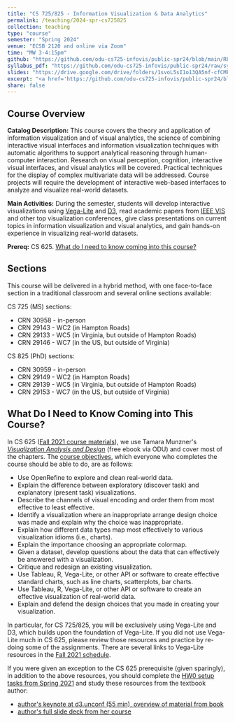 ```yaml
---
title: "CS 725/825 - Information Visualization & Data Analytics"
permalink: /teaching/2024-spr-cs725825
collection: teaching
type: "course"
semester: "Spring 2024"
venue: "ECSB 2120 and online via Zoom"
time: "MW 3-4:15pm"
github: "https://github.com/odu-cs725-infovis/public-spr24/blob/main/README.md"
syllabus_pdf: "https://github.com/odu-cs725-infovis/public-spr24/raw/syllabus.pdf"
slides: "https://drive.google.com/drive/folders/1svoL5sI1o13QA5nf-cfCMkcj19LexhVQ?usp=share_link"
excerpt: "<a href='https://github.com/odu-cs725-infovis/public-spr24/blob/main/README.md' target='_blank'><i class='fab fa-fw fa-github' style='color:#171516'></i></a>  <a href='https://raw.githubusercontent.com/odu-cs725-infovis/public-spr24/main/syllabus.pdf' target='_blank'><i class='fas fa-solid fa-file-pdf' style='color:#f70e0c'></i></a>  &nbsp; **Catalog Description:** This course covers the theory and application of information visualization and of visual analytics, the science of combining interactive visual interfaces and information visualization techniques with automatic algorithms to support analytical reasoning through human-computer interaction. Research on visual perception, cognition, interactive visual interfaces, and visual analytics will be covered. Practical techniques for the display of complex multivariate data will be addressed. Course projects will require the development of interactive web-based interfaces to analyze and visualize real-world datasets.  Prerequisite: CS 625 (Data Visualization)"
share: false
---
```


## Course Overview

**Catalog Description:** This course covers the theory and application of information visualization and of visual analytics, the science of combining interactive visual interfaces and information visualization techniques with automatic algorithms to support analytical reasoning through human-computer interaction. Research on visual perception, cognition, interactive visual interfaces, and visual analytics will be covered. Practical techniques for the display of complex multivariate data will be addressed. Course projects will require the development of interactive web-based interfaces to analyze and visualize real-world datasets. 

**Main Activities:** During the semester, students will develop interactive visualizations using [Vega-Lite](https://vega.github.io/vega-lite/) and [D3](https://d3js.org/), read academic papers from [IEEE VIS](https://ieeevis.org/) and other top visualization conferences, give class presentations on current topics in information visualization and visual analytics, and gain hands-on experience in visualizing real-world datasets. 

**Prereq:** CS 625.  [What do I need to know coming into this course?](#prereq)

## Sections

This course will be delivered in a hybrid method, with one face-to-face section in a traditional classroom and several online sections available:

CS 725 (MS) sections:

* CRN 30958 - in-person 
* CRN 29143 - WC2 (in Hampton Roads)
* CRN 29133 - WC5 (in Virginia, but outside of Hampton Roads)
* CRN 29146 - WC7 (in the US, but outside of Virginia)

CS 825 (PhD) sections:

* CRN 30959 - in-person 
* CRN 29149 - WC2 (in Hampton Roads)
* CRN 29139 - WC5 (in Virginia, but outside of Hampton Roads)
* CRN 29153 - WC7 (in the US, but outside of Virginia)

<a name="prereq"></a>
## What Do I Need to Know Coming into This Course?

In CS 625 ([Fall 2021 course materials](https://github.com/odu-cs625-datavis/public/blob/main/fall21/README.md)), we use Tamara Munzner's [*Visualization Analysis and Design*](https://go.oreilly.com/old-dominion-university//library/view/visualization-analysis-and/9781466508910/) (free ebook via ODU) and cover most of the chapters. The [course objectives](https://github.com/odu-cs625-datavis/public/blob/main/fall21/syllabus.md#course-objectives), which everyone who completes the course should be able to do, are as follows:
* Use OpenRefine to explore and clean real-world data.
* Explain the difference between exploratory (discover task) and explanatory (present task) visualizations.
* Describe the channels of visual encoding and order them from most effective to least effective.
* Identify a visualization where an inappropriate arrange design choice was made and explain why the choice was inappropriate.
* Explain how different data types map most effectively to various visualization idioms (i.e., charts).
* Explain the importance choosing an appropriate colormap.
* Given a dataset, develop questions about the data that can effectively be answered with a visualization.
* Critique and redesign an existing visualization.
* Use Tableau, R, Vega-Lite, or other API or software to create effective standard charts, such as line charts, scatterplots, bar charts.
* Use Tableau, R, Vega-Lite, or other API or software to create an effective visualization of real-world data.
* Explain and defend the design choices that you made in creating your visualization.

In particular, for CS 725/825, you will be exclusively using Vega-Lite and D3, which builds upon the foundation of Vega-Lite. If you did not use Vega-Lite much in CS 625, please review those resources and practice by re-doing some of the assignments.  There are several links to Vega-Lite resources in the [Fall 2021 schedule](https://github.com/odu-cs625-datavis/public/blob/main/fall21/README.md).

If you were given an exception to the CS 625 prerequisite (given sparingly), in addition to the above resources, you should complete the [HW0 setup tasks from Spring 2021](https://github.com/odu-cs725-infovis/public/blob/main/spr21/HW0.md) and study these resources from the textbook author:
* [author's keynote at d3.unconf (55 min), overview of material from book](https://www.youtube.com/watch?v=jVC6SQS23ak)
* [author's full slide deck from her course](https://www.cs.ubc.ca/~tmm/talks.html#vadallslides)

